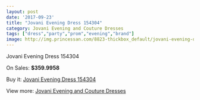 ```yaml
---
layout: post
date: '2017-09-23'
title: "Jovani Evening Dress 154304"
category: Jovani Evening and Couture Dresses
tags: ["dress","party","prom","evening","brand"]
image: http://img.princessan.com/8823-thickbox_default/jovani-evening-dress-154304.jpg
---
```

Jovani Evening Dress 154304

On Sales: **$359.9958**
<a href="https://www.princessan.com/en/jovani-evening-and-couture-dresses/3881-jovani-evening-dress-154304.html"><amp-img layout="responsive" width="600" height="600" src="//img.princessan.com/8823-thickbox_default/jovani-evening-dress-154304.jpg" alt="Jovani Evening Dress 154304 0" /></a>

Buy it: [Jovani Evening Dress 154304](https://www.princessan.com/en/jovani-evening-and-couture-dresses/3881-jovani-evening-dress-154304.html "Jovani Evening Dress 154304")

View more: [Jovani Evening and Couture Dresses](https://www.princessan.com/en/27-jovani-evening-and-couture-dresses "Jovani Evening and Couture Dresses")